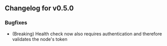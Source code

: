 ## Changelog for v0.5.0

### Bugfixes

- (Breaking) Health check now also requires authentication and therefore
  validates the node's token

